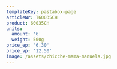 ```yaml
---
templateKey: pastabox-page
articleNr: T60035CH
product: 60035CH
units:
  amount: '6'
  weight: 500g
price_ep: '6.30'
price_vp: '12.50'
image: /assets/chicche-mama-manuela.jpg
---
```


